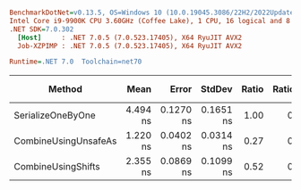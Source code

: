 ``` ini

BenchmarkDotNet=v0.13.5, OS=Windows 10 (10.0.19045.3086/22H2/2022Update)
Intel Core i9-9900K CPU 3.60GHz (Coffee Lake), 1 CPU, 16 logical and 8 physical cores
.NET SDK=7.0.302
  [Host]     : .NET 7.0.5 (7.0.523.17405), X64 RyuJIT AVX2
  Job-XZPIMP : .NET 7.0.5 (7.0.523.17405), X64 RyuJIT AVX2

Runtime=.NET 7.0  Toolchain=net70  

```
|               Method |     Mean |     Error |    StdDev | Ratio | RatioSD | Code Size | Allocated | Alloc Ratio |
|--------------------- |---------:|----------:|----------:|------:|--------:|----------:|----------:|------------:|
|    SerializeOneByOne | 4.494 ns | 0.1270 ns | 0.1651 ns |  1.00 |    0.00 |      96 B |         - |          NA |
| CombineUsingUnsafeAs | 1.220 ns | 0.0402 ns | 0.0314 ns |  0.27 |    0.01 |     123 B |         - |          NA |
|   CombineUsingShifts | 2.355 ns | 0.0869 ns | 0.1099 ns |  0.52 |    0.03 |     165 B |         - |          NA |
